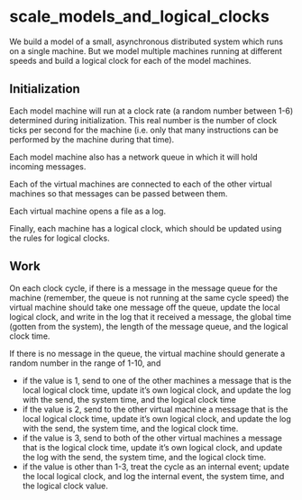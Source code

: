 # scale_models_and_logical_clocks

We build a model of a small, asynchronous distributed system which runs on a single machine. But we model multiple machines running at different speeds and build a logical clock for each of the model machines.

## Initialization
Each model machine will run at a clock rate (a random number between 1-6) determined during initialization. This real number is the number of clock ticks per second for the machine (i.e. only that many instructions can be performed by the machine during that time). 

Each model machine also has a network queue in which it will hold incoming messages.

Each of the virtual machines are connected to each of the other virtual machines so that messages can be passed between them.

Each virtual machine opens a file as a log. 

Finally, each machine has a logical clock, which should be updated using the rules for logical clocks.

## Work
On each clock cycle, if there is a message in the message queue for the machine (remember, the queue is not running at the same cycle speed) the virtual machine should take one message off the queue, update the local logical clock, and write in the log that it received a message, the global time (gotten from the system), the length of the message queue, and the logical clock time.

If there is no message in the queue, the virtual machine should generate a random number in the range of 1-10, and

- if the value is 1, send to one of the other machines a message that is the local logical clock time, update it’s own logical clock, and update the log with the send, the system time, and the logical clock time
- if the value is 2, send to the other virtual machine a message that is the local logical clock time, update it’s own logical clock, and update the log with the send, the system time, and the logical clock time.
- if the value is 3, send to both of the other virtual machines a message that is the logical clock time, update it’s own logical clock, and update the log with the send, the system time, and the logical clock time.
- if the value is other than 1-3, treat the cycle as an internal event; update the local logical clock, and log the internal event, the system time, and the logical clock value.